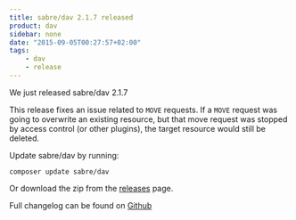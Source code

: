 ```yaml
---
title: sabre/dav 2.1.7 released
product: dav
sidebar: none
date: "2015-09-05T00:27:57+02:00"
tags:
    - dav
    - release
---
```


We just released sabre/dav 2.1.7 

This release fixes an issue related to `MOVE` requests. If a `MOVE` request
was going to overwrite an existing resource, but that move request was stopped
by access control (or other plugins), the target resource would still be
deleted.

Update sabre/dav by running:

    composer update sabre/dav

Or download the zip from the [releases][2] page.

Full changelog can be found on [Github][1]

[1]: https://github.com/sabre-io/dav/blob/2.1.7/ChangeLog.md
[2]: https://github.com/sabre-io/dav/releases
